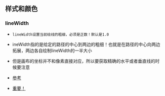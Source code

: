 ## 样式和颜色

### lineWidth
* `lineWidth设置当前绘线的粗细，必须是正数！默认是1.0`
* ineWidth指的是给定的路径的中心到两边的粗细！也就是在路径的中心向两边拓展，两边各自绘制lineWidth的一半大小
* 但是画布的坐标并不和像素直接对应，所以要获取精确的水平或者垂直线的时候要注意

*  [参考]("https://seblee.me/2011/02/html5-canvas-sprite-optimisation/")
* [重要！](https://developer.mozilla.org/zh-CN/docs/Web/API/Canvas_API/Tutorial/Applying_styles_and_colors)
